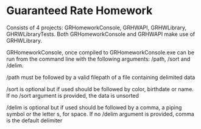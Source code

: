 # Guaranteed Rate Homework

 Consists of 4 projects: GRHomeworkConsole, GRHWAPI, GRHWLibrary, GHRWLibraryTests. Both GRHomeworkConsole and GRHWAPI make use of GRHWLibrary.
 
 GRHomeworkConsole, once compiled to GRHomeworkConsole.exe can be run from the command line with the following arguments: /path, /sort and /delim. 
 
 /path must be followed by a valid filepath of a file containing delimited data 
 
 /sort is optional but if used should be followed by color, birthdate or name. If no /sort argument is provided, the data is unsorted
 
 /delim is optional but if used should be followed by a comma, a piping symbol or the letter s, for space. If no /delim argument is provided, comma is the default delimiter
